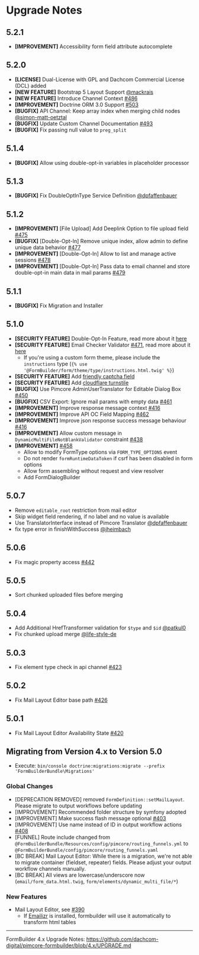 # Upgrade Notes

## 5.2.1
- **[IMPROVEMENT]** Accessibility form field attribute autocomplete

## 5.2.0
- **[LICENSE]** Dual-License with GPL and Dachcom Commercial License (DCL) added
- **[NEW FEATURE]** Bootstrap 5 Layout Support [@mackrais](https://github.com/dachcom-digital/pimcore-formbuilder/pull/500)
- **[NEW FEATURE]** Introduce Channel Context [#486](https://github.com/dachcom-digital/pimcore-formbuilder/issues/486)
- **[IMPROVEMENT]** Doctrine ORM 3.0 Support [#503](https://github.com/dachcom-digital/pimcore-formbuilder/pull/503)
- **[BUGFIX]** API Channel: Keep array index when merging child nodes [@simon-matt-oetztal](https://github.com/dachcom-digital/pimcore-formbuilder/pull/496)
- **[BUGFIX]** Update Custom Channel Documentation [#493](https://github.com/dachcom-digital/pimcore-formbuilder/issues/493)
- **[BUGFIX]** Fix passing null value to `preg_split` 

## 5.1.4
- **[BUGFIX]** Allow using double-opt-in variables in placeholder processor

## 5.1.3
- **[BUGFIX]** Fix DoubleOptInType Service Definition [@dpfaffenbauer](https://github.com/dachcom-digital/pimcore-formbuilder/pull/483)

## 5.1.2
- **[IMPROVEMENT]** [File Upload] Add Deeplink Option to file upload field [#475](https://github.com/dachcom-digital/pimcore-formbuilder/issues/475)
- **[BUGFIX]** [Double-Opt-In] Remove unique index, allow admin to define unique data behavior [#477](https://github.com/dachcom-digital/pimcore-formbuilder/issues/477)
- **[IMPROVEMENT]** [Double-Opt-In] Allow to list and manage active sessions [#478](https://github.com/dachcom-digital/pimcore-formbuilder/issues/478)
- **[IMPROVEMENT]** [Double-Opt-In] Pass data to email channel and store double-opt-in main data in mail params [#479](https://github.com/dachcom-digital/pimcore-formbuilder/issues/479)

## 5.1.1
- **[BUGFIX]** Fix Migration and Installer

## 5.1.0
- **[SECURITY FEATURE]** Double-Opt-In Feature, read more about it [here](./docs/04_DoubleOptIn.md)
- **[SECURITY FEATURE]** Email Checker Validator [#471](https://github.com/dachcom-digital/pimcore-formbuilder/issues/471), read more about it [here](./docs/03_SpamProtection.md#email-checker)
  - If you're using a custom form theme, please include the `instructions` type (`{% use '@FormBuilder/form/theme/type/instructions.html.twig' %}`)
- **[SECURITY FEATURE]** Add [friendly captcha field](/docs/03_SpamProtection.md#friendly-captcha)
- **[SECURITY FEATURE]** Add [cloudflare turnstile](/docs/03_SpamProtection.md#cloudflare-turnstile)
- **[BUGFIX]** Use Pimcore AdminUserTranslator for Editable Dialog Box [#450](https://github.com/dachcom-digital/pimcore-formbuilder/issues/450)
- **[BUGFIX]** CSV Export: Ignore mail params with empty data [#461](https://github.com/dachcom-digital/pimcore-formbuilder/issues/461)
- **[IMPROVEMENT]** Improve response message context [#416](https://github.com/dachcom-digital/pimcore-formbuilder/issues/416)
- **[IMPROVEMENT]** Improve API OC Field Mapping [#462](https://github.com/dachcom-digital/pimcore-formbuilder/issues/462)
- **[IMPROVEMENT]** Improve json response success message behaviour [#416](https://github.com/dachcom-digital/pimcore-formbuilder/issues/416)
- **[IMPROVEMENT]** Allow custom message in `DynamicMultiFileNotBlankValidator` constraint [#438](https://github.com/dachcom-digital/pimcore-formbuilder/issues/438)
- **[IMPROVEMENT]** [#458](https://github.com/dachcom-digital/pimcore-formbuilder/pull/458)
  - Allow to modify FormType options via `FORM_TYPE_OPTIONS` event
  - Do not render `formRuntimeDataToken` if csrf has been disabled in form options 
  - Allow form assembling without request and view resolver
  - Add FormDialogBuilder

## 5.0.7
- Remove `editable_root` restriction from mail editor
- Skip widget field rendering, if no label and no value is available
- Use TranslatorInterface instead of Pimcore Translator [@dpfaffenbauer](https://github.com/dachcom-digital/pimcore-formbuilder/pull/446)
- fix type error in finishWithSuccess [@jheimbach](https://github.com/dachcom-digital/pimcore-formbuilder/pull/445)

## 5.0.6
- Fix magic property access [#442](https://github.com/dachcom-digital/pimcore-formbuilder/issues/442)

## 5.0.5
- Sort chunked uploaded files before merging

## 5.0.4
- Add Additional HrefTransformer validation for `$type` and `$id` [@patkul0](https://github.com/dachcom-digital/pimcore-formbuilder/pull/434)
- Fix chunked upload merge [@life-style-de](https://github.com/dachcom-digital/pimcore-formbuilder/pull/430)

## 5.0.3
- Fix element type check in api channel [#423](https://github.com/dachcom-digital/pimcore-formbuilder/issues/423)

## 5.0.2
- Fix Mail Layout Editor base path [#426](https://github.com/dachcom-digital/pimcore-formbuilder/issues/426)

## 5.0.1
- Fix Mail Layout Editor Availability State [#420](https://github.com/dachcom-digital/pimcore-formbuilder/issues/420)

## Migrating from Version 4.x to Version 5.0
- Execute: `bin/console doctrine:migrations:migrate --prefix 'FormBuilderBundle\Migrations'`

### Global Changes
- [DEPRECATION REMOVED] removed `FormDefinition::setMailLayout`. Please migrate to output workflows before updating
- [IMPROVEMENT] Recommended folder structure by symfony adopted
- [IMPROVEMENT] Make success flash message optional [#403](https://github.com/dachcom-digital/pimcore-formbuilder/issues/403)
- [IMPROVEMENT] Use name instead of ID in output workflow actions [#408](https://github.com/dachcom-digital/pimcore-formbuilder/pull/408)
- [FUNNEL] Route include changed from `@FormBuilderBundle/Resources/config/pimcore/routing_funnels.yml` to `@FormBuilderBundle/config/pimcore/routing_funnels.yaml`
- [BC BREAK] Mail Layout Editor: While there is a migration, we're not able to migrate container (fieldset, repeater) fields. Please adjust your output workflow channels manually.
- [BC BREAK] All views are lowercase/underscore now (`email/form_data.html.twig`, `form/elements/dynamic_multi_file/*`)


### New Features
- Mail Layout Editor, see [#390](https://github.com/dachcom-digital/pimcore-formbuilder/issues/398)
  - If [Emailizr](https://github.com/dachcom-digital/pimcore-emailizr) is installed, formbuilder will use it automatically to transform html tables

***

FormBuilder 4.x Upgrade Notes: https://github.com/dachcom-digital/pimcore-formbuilder/blob/4.x/UPGRADE.md
